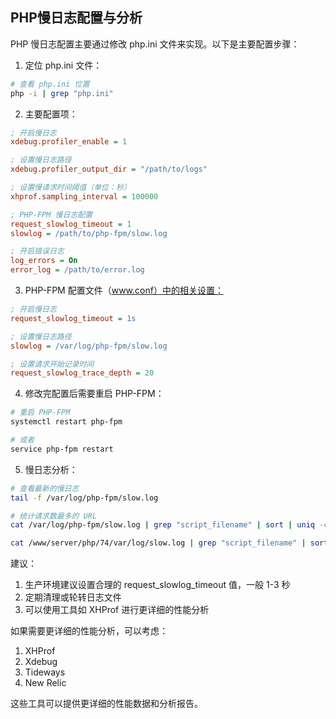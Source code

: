 ## PHP慢日志配置与分析

PHP 慢日志配置主要通过修改 php.ini 文件来实现。以下是主要配置步骤：

1. 定位 php.ini 文件：
```bash
# 查看 php.ini 位置
php -i | grep "php.ini"
```

2. 主要配置项：
```ini
; 开启慢日志
xdebug.profiler_enable = 1

; 设置慢日志路径
xdebug.profiler_output_dir = "/path/to/logs"

; 设置慢请求时间阈值（单位：秒）
xhprof.sampling_interval = 100000

; PHP-FPM 慢日志配置
request_slowlog_timeout = 1
slowlog = /path/to/php-fpm/slow.log

; 开启错误日志
log_errors = On
error_log = /path/to/error.log
```

3. PHP-FPM 配置文件（www.conf）中的相关设置：
```ini
; 开启慢日志
request_slowlog_timeout = 1s

; 设置慢日志路径
slowlog = /var/log/php-fpm/slow.log

; 设置请求开始记录时间
request_slowlog_trace_depth = 20
```

4. 修改完配置后需要重启 PHP-FPM：
```bash
# 重启 PHP-FPM
systemctl restart php-fpm

# 或者
service php-fpm restart
```

5. 慢日志分析：
```bash
# 查看最新的慢日志
tail -f /var/log/php-fpm/slow.log

# 统计请求数最多的 URL
cat /var/log/php-fpm/slow.log | grep "script_filename" | sort | uniq -c | sort -nr | head -n 10

cat /www/server/php/74/var/log/slow.log | grep "script_filename" | sort | uniq -c | sort -nr | head -n 10

```

建议：
1. 生产环境建议设置合理的 request_slowlog_timeout 值，一般 1-3 秒
2. 定期清理或轮转日志文件
3. 可以使用工具如 XHProf 进行更详细的性能分析

如果需要更详细的性能分析，可以考虑：
1. XHProf
2. Xdebug
3. Tideways
4. New Relic

这些工具可以提供更详细的性能数据和分析报告。
